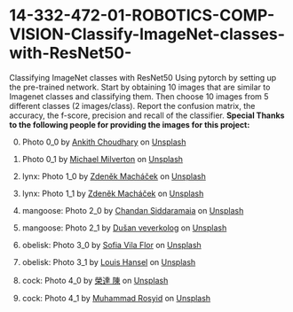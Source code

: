# 14-332-472-01-ROBOTICS-COMP-VISION-Classify-ImageNet-classes-with-ResNet50-
Classifying ImageNet classes with ResNet50 Using pytorch by setting up the pre-trained network. Start by obtaining 10 images that are similar to Imagenet classes and classifying them. Then choose 10 images from 5 different classes (2 images/class). Report the confusion matrix, the accuracy, the f-score, precision and recall of the classifier.
**Special Thanks to the following people for providing the images for this project:**


0. Photo 0_0 by <a href="https://unsplash.com/@choudharyankith?utm_content=creditCopyText&utm_medium=referral&utm_source=unsplash">Ankith Choudhary</a> on <a href="https://unsplash.com/photos/honeybee-perched-on-yellow-flower-in-close-up-photography-during-daytime-AbBZKCPzLQQ?utm_content=creditCopyText&utm_medium=referral&utm_source=unsplash">Unsplash</a>

1. Photo 0_1 by <a href="https://unsplash.com/@milverton?utm_content=creditCopyText&utm_medium=referral&utm_source=unsplash">Michael Milverton</a> on <a href="https://unsplash.com/photos/black-and-yellow-bee-in-close-up-photography-FpFkjVDALnI?utm_content=creditCopyText&utm_medium=referral&utm_source=unsplash">Unsplash</a>
  
2. lynx: Photo 1_0 by <a href="https://unsplash.com/@zmachacek?utm_content=creditCopyText&utm_medium=referral&utm_source=unsplash">Zdeněk Macháček</a> on <a href="https://unsplash.com/photos/brown-lynx-cat-sSEEbAzB6fU?utm_content=creditCopyText&utm_medium=referral&utm_source=unsplash">Unsplash</a>

3. lynx: Photo 1_1 by <a href="https://unsplash.com/@zmachacek?utm_content=creditCopyText&utm_medium=referral&utm_source=unsplash">Zdeněk Macháček</a> on <a href="https://unsplash.com/photos/brown-and-black-cat-on-snow-covered-ground-k8z65TBa9dY?utm_content=creditCopyText&utm_medium=referral&utm_source=unsplash">Unsplash</a>

4. mangoose: Photo 2_0 by <a href="https://unsplash.com/@chandan_siddu?utm_content=creditCopyText&utm_medium=referral&utm_source=unsplash">Chandan Siddaramaia</a> on <a href="https://unsplash.com/photos/brown-and-white-animal-on-brown-wood-U5ANPofqlxM?utm_content=creditCopyText&utm_medium=referral&utm_source=unsplash">Unsplash</a>

5. mangoose: Photo 2_1 by <a href="https://unsplash.com/@veverkolog?utm_content=creditCopyText&utm_medium=referral&utm_source=unsplash">Dušan veverkolog</a> on <a href="https://unsplash.com/photos/brown-animal-standing-on-brown-field-vA_f4gPmg1w?utm_content=creditCopyText&utm_medium=referral&utm_source=unsplash">Unsplash</a>

6. obelisk: Photo 3_0 by <a href="https://unsplash.com/@sofiavilaflor?utm_content=creditCopyText&utm_medium=referral&utm_source=unsplash">Sofia Vila Flor</a> on <a href="https://unsplash.com/photos/white-concrete-tower-under-blue-sky-during-daytime-Ao-9mKqRAjo?utm_content=creditCopyText&utm_medium=referral&utm_source=unsplash">Unsplash</a>

7. obelisk: Photo 3_1 by <a href="https://unsplash.com/@louishansel?utm_content=creditCopyText&utm_medium=referral&utm_source=unsplash">Louis Hansel</a> on <a href="https://unsplash.com/photos/brown-obelisk-NDjDJW-fkPI?utm_content=creditCopyText&utm_medium=referral&utm_source=unsplash">Unsplash</a>

8. cock: Photo 4_0 by <a href="https://unsplash.com/@dareen0987?utm_content=creditCopyText&utm_medium=referral&utm_source=unsplash">榮達 陳</a> on <a href="https://unsplash.com/photos/white-and-brown-hen-standing-on-gray-concrete-surface-iHzpnUYS3Zc?utm_content=creditCopyText&utm_medium=referral&utm_source=unsplash">Unsplash</a>

9. cock: Photo 4_1 by <a href="https://unsplash.com/@rosyid144?utm_content=creditCopyText&utm_medium=referral&utm_source=unsplash">Muhammad Rosyid</a> on <a href="https://unsplash.com/photos/a-rooster-standing-on-the-ground-in-a-forest-XH5QvKL2AL0?utm_content=creditCopyText&utm_medium=referral&utm_source=unsplash">Unsplash</a>
